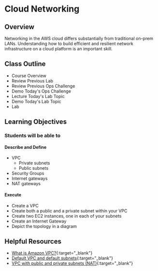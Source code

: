# Cloud Networking

## Overview

Networking in the AWS cloud differs substantially from traditional on-prem LANs. Understanding how to build efficient and resilient network infrastructure on a cloud platform is an important skill.

## Class Outline

- Course Overview
- Review Previous Lab
- Review Previous Ops Challenge
- Demo Today's Ops Challenge
- Lecture Today's Lab Topic
- Demo Today's Lab Topic
- Lab

## Learning Objectives

### Students will be able to

#### Describe and Define

- VPC
  - Private subnets
  - Public subnets
- Security Groups
- Internet gateways
- NAT gateways

#### Execute

- Create a VPC
- Create both a public and a private subnet within your VPC
- Create two EC2 instances, one in each of your subnets
- Create an Internet Gateway
- Depict the topology in a diagram

## Helpful Resources

- [What is Amazon VPC?](https://docs.aws.amazon.com/vpc/latest/userguide/what-is-amazon-vpc.html){:target="_blank"}
- [Default VPC and default subnets](https://docs.aws.amazon.com/vpc/latest/userguide/default-vpc.html){:target="_blank"}
- [VPC with public and private subnets (NAT)](https://docs.aws.amazon.com/vpc/latest/userguide/VPC_Scenario2.html){:target="_blank"}
